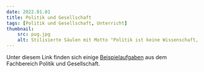 ```yaml
---
date: 2022.01.01
title: Politik und Gesellschaft
tags: [Politik und Gesellschaft, Unterricht]
thumbnail: 
    src: pug.jpg
    alt: Stilisierte Säulen mit Motto "Politik ist keine Wissenschaft, sondern eine Kunst"
---
```


Unter diesem Link finden sich einige <a href="/documents/aufgabenpug.pdf" target = "_blank">Beispielaufgaben</a> aus dem Fachbereich Politik und Gesellschaft.